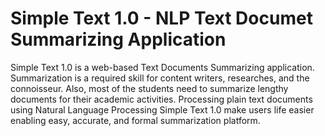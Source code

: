 # Simple Text 1.0 - NLP Text Documet Summarizing Application

Simple Text 1.0 is a web-based Text Documents Summarizing application. Summarization is a required skill for content writers, researches, and the connoisseur. Also, most of the students need to summarize lengthy documents for their academic activities. Processing plain text documents using Natural Language Processing Simple Text 1.0 make users life easier enabling easy, accurate, and formal summarization platform.

